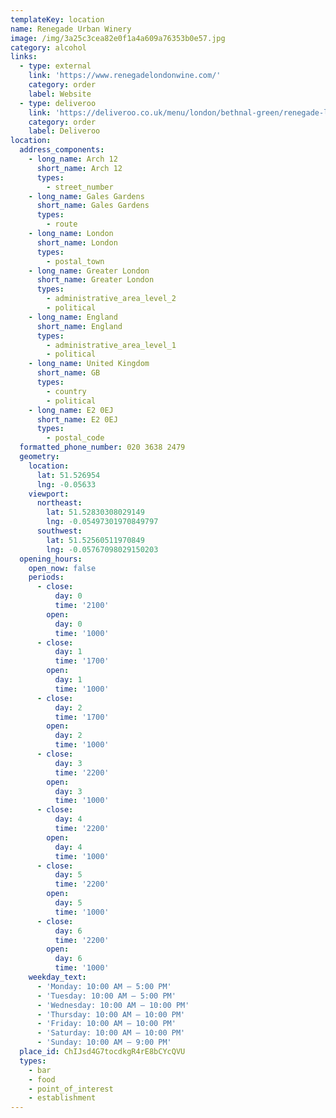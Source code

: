```yaml
---
templateKey: location
name: Renegade Urban Winery
image: /img/3a25c3cea82e0f1a4a609a76353b0e57.jpg
category: alcohol
links:
  - type: external
    link: 'https://www.renegadelondonwine.com/'
    category: order
    label: Website
  - type: deliveroo
    link: 'https://deliveroo.co.uk/menu/london/bethnal-green/renegade-london-wine'
    category: order
    label: Deliveroo
location:
  address_components:
    - long_name: Arch 12
      short_name: Arch 12
      types:
        - street_number
    - long_name: Gales Gardens
      short_name: Gales Gardens
      types:
        - route
    - long_name: London
      short_name: London
      types:
        - postal_town
    - long_name: Greater London
      short_name: Greater London
      types:
        - administrative_area_level_2
        - political
    - long_name: England
      short_name: England
      types:
        - administrative_area_level_1
        - political
    - long_name: United Kingdom
      short_name: GB
      types:
        - country
        - political
    - long_name: E2 0EJ
      short_name: E2 0EJ
      types:
        - postal_code
  formatted_phone_number: 020 3638 2479
  geometry:
    location:
      lat: 51.526954
      lng: -0.05633
    viewport:
      northeast:
        lat: 51.52830308029149
        lng: -0.05497301970849797
      southwest:
        lat: 51.52560511970849
        lng: -0.05767098029150203
  opening_hours:
    open_now: false
    periods:
      - close:
          day: 0
          time: '2100'
        open:
          day: 0
          time: '1000'
      - close:
          day: 1
          time: '1700'
        open:
          day: 1
          time: '1000'
      - close:
          day: 2
          time: '1700'
        open:
          day: 2
          time: '1000'
      - close:
          day: 3
          time: '2200'
        open:
          day: 3
          time: '1000'
      - close:
          day: 4
          time: '2200'
        open:
          day: 4
          time: '1000'
      - close:
          day: 5
          time: '2200'
        open:
          day: 5
          time: '1000'
      - close:
          day: 6
          time: '2200'
        open:
          day: 6
          time: '1000'
    weekday_text:
      - 'Monday: 10:00 AM – 5:00 PM'
      - 'Tuesday: 10:00 AM – 5:00 PM'
      - 'Wednesday: 10:00 AM – 10:00 PM'
      - 'Thursday: 10:00 AM – 10:00 PM'
      - 'Friday: 10:00 AM – 10:00 PM'
      - 'Saturday: 10:00 AM – 10:00 PM'
      - 'Sunday: 10:00 AM – 9:00 PM'
  place_id: ChIJsd4G7tocdkgR4rE8bCYcQVU
  types:
    - bar
    - food
    - point_of_interest
    - establishment
---
```

